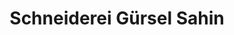 ---
title: "Schneiderei Gürsel Sahin"
url: /neustadt-an-der-weinstrasse/schneiderei-guersel-sahin/
shop: Schneiderei
---